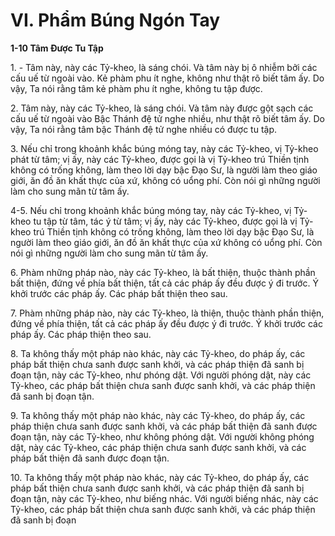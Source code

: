 # VI. Phẩm Búng Ngón Tay

**1-10 Tâm Ðược Tu Tập**

1\. - Tâm này, này các Tỷ-kheo, là sáng chói. Và tâm này bị ô nhiễm bởi các cấu uế từ ngoài vào. Kẻ
phàm phu ít nghe, không như thật rõ biết tâm ấy. Do vậy, Ta nói rằng tâm kẻ phàm phu ít nghe, không
tu tập được.

<!--pg-->
2\. Tâm này, này các Tỷ-kheo, là sáng chói. Và tâm này được gột sạch các cấu uế từ ngoài vào Bậc
Thánh đệ tử nghe nhiều, như thật rõ biết tâm ấy. Do vậy, Ta nói rằng tâm bậc Thánh đệ tử nghe nhiều có
được tu tập.

<!--pg-->
3\. Nếu chỉ trong khoảnh khắc búng móng tay, này các Tỷ-kheo, vị Tỷ-kheo phát từ tâm; vị ấy, này các
Tỷ-kheo, được gọi là vị Tỷ-kheo trú Thiền tịnh không có trống không, làm theo lời dạy bậc Ðạo Sư, là
người làm theo giáo giới, ăn đồ ăn khất thực của xứ, không có uổng phí. Còn nói gì những người làm
cho sung mãn từ tâm ấy.

<!--pg-->
4-5. Nếu chỉ trong khoảnh khắc búng móng tay, này các Tỷ-kheo, vị Tỷ-kheo tu tập từ tâm, tác ý từ tâm;
vị ấy, này các Tỷ-kheo, được gọi là vị Tỷ-kheo trú Thiền tịnh không có trống không, làm theo lời dạy
bậc Ðạo Sư, là người làm theo giáo giới, ăn đồ ăn khất thực của xứ không có uổng phí. Còn nói gì
những người làm cho sung mãn từ tâm ấy.

<!--pg-->
6\. Phàm những pháp nào, này các Tỷ-kheo, là bất thiện, thuộc thành phần bất thiện, đứng về phía bất
thiện, tất cả các pháp ấy đều được ý đi trước. Ý khởi trước các pháp ấy. Các pháp bất thiện theo sau.

<!--pg-->
7\. Phàm những pháp nào, này các Tỷ-kheo, là thiện, thuộc thành phần thiện, đứng về phía thiện, tất cả
các pháp ấy đều được ý đi trước. Ý khởi trước các pháp ấy. Các pháp thiện theo sau.

<!--pg-->
8\. Ta không thấy một pháp nào khác, này các Tỷ-kheo, do pháp ấy, các pháp bất thiện chưa sanh được
sanh khởi, và các pháp thiện đã sanh bị đoạn tận, này các Tỷ-kheo, như phóng dật. Với người phóng dật,
này các Tỷ-kheo, các pháp bất thiện chưa sanh được sanh khởi, và các pháp thiện đã sanh bị đoạn tận.

<!--pg-->
9\. Ta không thấy một pháp nào khác, này các Tỷ-kheo, do pháp ấy, các pháp thiện chưa sanh được sanh
khởi, và các pháp bất thiện đã sanh được đoạn tận, này các Tỷ-kheo, như không phóng dật. Với người
không phóng dật, này các Tỷ-kheo, các pháp thiện chưa sanh được sanh khởi, và các pháp bất thiện đã
sanh được đoạn tận.

<!--pg-->
10\. Ta không thấy một pháp nào khác, này các Tỷ-kheo, do pháp ấy, các pháp bất thiện chưa sanh được
sanh khởi, và các pháp thiện đã sanh bị đoạn tận, này các Tỷ-kheo, như biếng nhác. Với người biếng
nhác, này các Tỷ-kheo, các pháp bất thiện chưa sanh được sanh khởi, và các pháp thiện đã sanh bị đoạn

